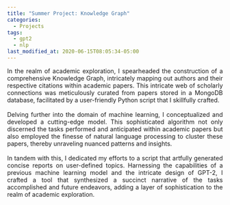 ```yaml
---
title: "Summer Project: Knowledge Graph"
categories:
  - Projects
tags:
  - gpt2
  - nlp
last_modified_at: 2020-06-15T08:05:34-05:00
---
```

<div style="text-align: justify;">
In the realm of academic exploration, I spearheaded the construction of a comprehensive Knowledge Graph, intricately mapping out authors and their respective citations within academic papers. This intricate web of scholarly connections was meticulously curated from papers stored in a MongoDB database, facilitated by a user-friendly Python script that I skillfully crafted.
</div>

<br>

<div style="text-align: justify;">
Delving further into the domain of machine learning, I conceptualized and developed a cutting-edge model. This sophisticated algorithm not only discerned the tasks performed and anticipated within academic papers but also employed the finesse of natural language processing to cluster these papers, thereby unraveling nuanced patterns and insights.
</div>

<br>

<div style="text-align: justify;">
In tandem with this, I dedicated my efforts to a script that artfully generated concise reports on user-defined topics. Harnessing the capabilities of a previous machine learning model and the intricate design of GPT-2, I crafted a tool that synthesized a succinct narrative of the tasks accomplished and future endeavors, adding a layer of sophistication to the realm of academic exploration.
</div>